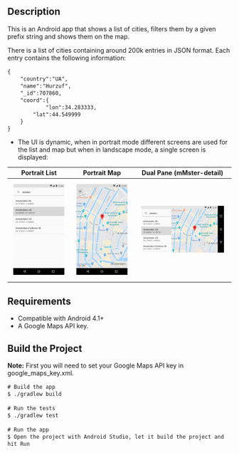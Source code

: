 ## Description
This is an Android app that shows a list of cities, filters them by a given prefix string and shows them on the map.

There is a list of cities containing around 200k entries in JSON format. Each entry contains the following information:

```
{
    "country":"UA",
    "name":"Hurzuf",
    "_id":707860,
    "coord":{
            "lon":34.283333,
        "lat":44.549999
    }
}
```
     
* The UI is dynamic, when in portrait mode different screens are used for the list and map but when in landscape mode, a single screen is displayed:

| Portrait List | Portrait Map | Dual Pane (mMster-detail) |
|      :---:    |     :---:    |     :---:    |
| <img width="90%" vspace="10" src="https://github.com/starwheel/city-filter-map-android/raw/master/mockups/portrait_list.jpg">  | <img width="90%" vspace="10" src="https://github.com/starwheel/city-filter-map-android/raw/master/mockups/portrait_map.jpg">  | <img width="90%" vspace="10" src="https://github.com/starwheel/city-filter-map-android/raw/master/mockups/landscape_master_detail.jpg">  |

## Requirements

- Compatible with Android 4.1+
- A Google Maps API key.

## Build the Project

**Note:** First you will need to set your Google Maps API key in google_maps_key.xml.

    # Build the app
    $ ./gradlew build

    # Run the tests
    $ ./gradlew test

    # Run the app
    $ Open the project with Android Studio, let it build the project and hit Run


